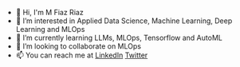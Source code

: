 - 👋 Hi, I'm M Fiaz Riaz
- 👀 I’m interested in Applied Data Science, Machine Learning, Deep Learning and MLOps 
- 🌱 I’m currently learning LLMs, MLOps, Tensorflow and AutoML
- 💞️ I’m looking to collaborate on MLOps
- 📫 You can reach me at  [LinkedIn](https://www.linkedin.com/in/fiazriaz/) [Twitter](https://www.twitter.com/fiazriaz/)

<!---
fiazriaz/fiazriaz is a ✨ special ✨ repository because its `README.md` (this file) appears on your GitHub profile.
You can click the Preview link to take a look at your changes.
--->
